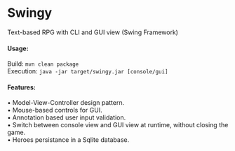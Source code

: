 # Swingy
Text-based RPG with CLI and GUI view (Swing Framework)

<h4>Usage:</h4>

Build: ```mvn clean package```<br>
Execution: ```java -jar target/swingy.jar [console/gui]```

<h4>Features:</h4>
• Model-View-Controller design pattern.<br>
• Mouse-based controls for GUI.<br>
• Annotation based user input validation.<br>
• Switch between console view and GUI view at runtime, without closing the game.<br>
• Heroes persistance in a Sqlite database.


